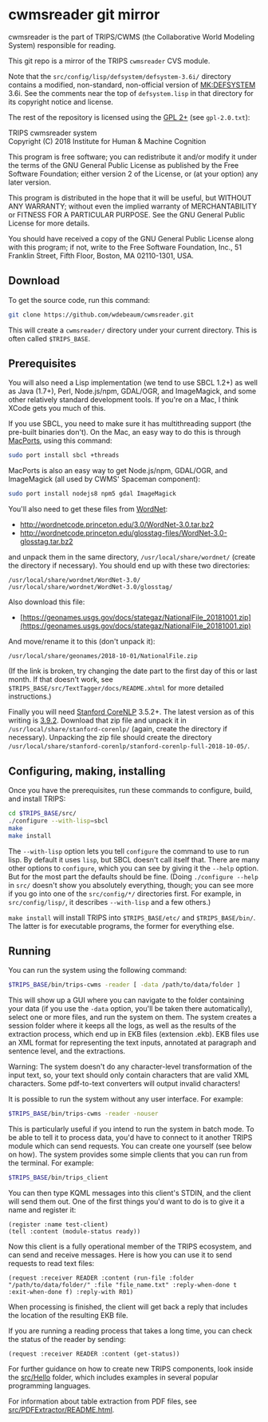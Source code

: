 # cwmsreader git mirror #

cwmsreader is the part of TRIPS/CWMS (the Collaborative World Modeling System) responsible for reading.

This git repo is a mirror of the TRIPS `cwmsreader` CVS module.

Note that the `src/config/lisp/defsystem/defsystem-3.6i/` directory contains a modified, non-standard, non-official version of [MK:DEFSYSTEM](http://www.cliki.net/mk-defsystem) 3.6i. See the comments near the top of `defsystem.lisp` in that directory for its copyright notice and license.

The rest of the repository is licensed using the [GPL 2+](http://www.gnu.org/licenses/old-licenses/gpl-2.0.en.html) (see `gpl-2.0.txt`):

TRIPS cwmsreader system  
Copyright (C) 2018  Institute for Human & Machine Cognition

This program is free software; you can redistribute it and/or
modify it under the terms of the GNU General Public License
as published by the Free Software Foundation; either version 2
of the License, or (at your option) any later version.
 
This program is distributed in the hope that it will be useful,
but WITHOUT ANY WARRANTY; without even the implied warranty of
MERCHANTABILITY or FITNESS FOR A PARTICULAR PURPOSE.  See the
GNU General Public License for more details.

You should have received a copy of the GNU General Public License
along with this program; if not, write to the Free Software
Foundation, Inc., 51 Franklin Street, Fifth Floor, Boston, MA  02110-1301, USA.

## Download ##

To get the source code, run this command:

```bash
git clone https://github.com/wdebeaum/cwmsreader.git
```

This will create a `cwmsreader/` directory under your current directory. This is often called `$TRIPS_BASE`.

## Prerequisites ##

You will also need a Lisp implementation (we tend to use SBCL 1.2+) as well as Java (1.7+), Perl, Node.js/npm, GDAL/OGR, and ImageMagick, and some other relatively standard development tools. If you're on a Mac, I think XCode gets you much of this.

If you use SBCL, you need to make sure it has multithreading support (the pre-built binaries don't). On the Mac, an easy way to do this is through [MacPorts](http://www.macports.org/), using this command:

```bash
sudo port install sbcl +threads
```

MacPorts is also an easy way to get Node.js/npm, GDAL/OGR, and ImageMagick (all used by CWMS' Spaceman component):

```bash
sudo port install nodejs8 npm5 gdal ImageMagick
```

You'll also need to get these files from [WordNet](http://wordnet.princeton.edu/):

 - http://wordnetcode.princeton.edu/3.0/WordNet-3.0.tar.bz2
 - http://wordnetcode.princeton.edu/glosstag-files/WordNet-3.0-glosstag.tar.bz2

and unpack them in the same directory, `/usr/local/share/wordnet/` (create the directory if necessary). You should end up with these two directories:

    /usr/local/share/wordnet/WordNet-3.0/
    /usr/local/share/wordnet/WordNet-3.0/glosstag/

Also download this file:

 - [https://geonames.usgs.gov/docs/stategaz/NationalFile_20181001.zip](https://geonames.usgs.gov/docs/stategaz/NationalFile_20181001.zip)

And move/rename it to this (don't unpack it):

    /usr/local/share/geonames/2018-10-01/NationalFile.zip

(If the link is broken, try changing the date part to the first day of this or last month. If that doesn't work, see `$TRIPS_BASE/src/TextTagger/docs/README.xhtml` for more detailed instructions.)

Finally you will need [Stanford CoreNLP](http://stanfordnlp.github.io/CoreNLP/) 3.5.2+. The latest version as of this writing is [3.9.2](http://nlp.stanford.edu/software/stanford-corenlp-full-2018-10-05.zip). Download that zip file and unpack it in `/usr/local/share/stanford-corenlp/` (again, create the directory if necessary). Unpacking the zip file should create the directory `/usr/local/share/stanford-corenlp/stanford-corenlp-full-2018-10-05/`.

## Configuring, making, installing ##

Once you have the prerequisites, run these commands to configure, build, and install TRIPS:

```bash
cd $TRIPS_BASE/src/
./configure --with-lisp=sbcl
make
make install
```

The `--with-lisp` option lets you tell `configure` the command to use to run lisp. By default it uses `lisp`, but SBCL doesn't call itself that. There are many other options to `configure`, which you can see by giving it the `--help` option. But for the most part the defaults should be fine. (Doing `./configure --help` in `src/` doesn't show you absolutely everything, though; you can see more if you go into one of the `src/config/*/` directories first. For example, in `src/config/lisp/`, it describes `--with-lisp` and a few others.)

`make install` will install TRIPS into `$TRIPS_BASE/etc/` and `$TRIPS_BASE/bin/`. The latter is for executable programs, the former for everything else.

## Running ##

You can run the system using the following command:

```bash
$TRIPS_BASE/bin/trips-cwms -reader [ -data /path/to/data/folder ]
```

This will show up a GUI where you can navigate to the folder containing your data (if you use the `-data` option, you'll be taken there automatically), select one or more files, and run the system on them. The system creates a session folder where it keeps all the logs, as well as the results of the extraction process, which end up in EKB files (extension .ekb). EKB files use an XML format for representing the text inputs, annotated at paragraph and sentence level, and the extractions. 

Warning: The system doesn't do any character-level transformation of the input text, so, your text should only contain characters that are valid XML characters. Some pdf-to-text converters will output invalid characters!

It is possible to run the system without any user interface. For example:

```bash
$TRIPS_BASE/bin/trips-cwms -reader -nouser
```

This is particularly useful if you intend to run the system in batch mode. To be able to tell it to process data, you'd have to connect to it another TRIPS module which can send requests. You can create one yourself (see below on how). The system provides some simple clients that you can run from the terminal. For example:

```bash
$TRIPS_BASE/bin/trips_client
```

You can then type KQML messages into this client's STDIN, and the client will send them out. One of the first things you'd want to do is to give it a name and register it:

    (register :name test-client)
    (tell :content (module-status ready)) 

Now this client is a fully operational member of the TRIPS ecosystem, and can send and receive messages. Here is how you can use it to send requests to read text files:

    (request :receiver READER :content (run-file :folder "/path/to/data/folder/" :file "file_name.txt" :reply-when-done t :exit-when-done f) :reply-with R01)

When processing is finished, the client will get back a reply that includes the location of the resulting EKB file.

If you are running a reading process that takes a long time, you can check the status of the reader by sending:

    (request :receiver READER :content (get-status))

For further guidance on how to create new TRIPS components, look inside the [src/Hello](src/Hello) folder, which includes examples in several popular programming languages.

For information about table extraction from PDF files, see [src/PDFExtractor/README.html](src/PDFExtractor/README.html).

